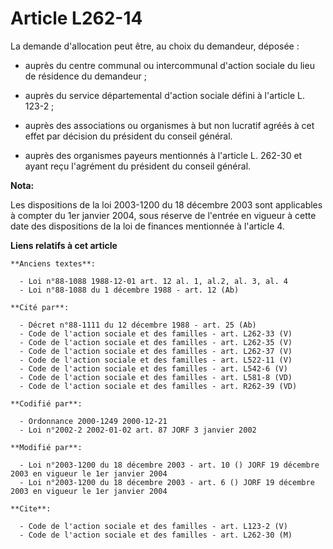# Article L262-14

La demande d'allocation peut être, au choix du demandeur, déposée :

- auprès du centre communal ou intercommunal d'action sociale du lieu de résidence du demandeur ;

- auprès du service départemental d'action sociale défini à l'article L. 123-2 ;

- auprès des associations ou organismes à but non lucratif agréés à cet effet par décision du président du conseil général.

- auprès des organismes payeurs mentionnés à l'article L. 262-30 et ayant reçu l'agrément du président du conseil général.

**Nota:**

Les dispositions de la loi 2003-1200 du 18 décembre 2003 sont applicables à compter du 1er janvier 2004, sous réserve de
l'entrée en vigueur à cette date des dispositions de la loi de finances mentionnée à l'article 4.

**Liens relatifs à cet article**

	**Anciens textes**:

	  - Loi n°88-1088 1988-12-01 art. 12 al. 1, al.2, al. 3, al. 4
	  - Loi n°88-1088 du 1 décembre 1988 - art. 12 (Ab)

	**Cité par**:

	  - Décret n°88-1111 du 12 décembre 1988 - art. 25 (Ab)
	  - Code de l'action sociale et des familles - art. L262-33 (V)
	  - Code de l'action sociale et des familles - art. L262-35 (V)
	  - Code de l'action sociale et des familles - art. L262-37 (V)
	  - Code de l'action sociale et des familles - art. L522-11 (V)
	  - Code de l'action sociale et des familles - art. L542-6 (V)
	  - Code de l'action sociale et des familles - art. L581-8 (VD)
	  - Code de l'action sociale et des familles - art. R262-39 (VD)

	**Codifié par**:

	  - Ordonnance 2000-1249 2000-12-21
	  - Loi n°2002-2 2002-01-02 art. 87 JORF 3 janvier 2002

	**Modifié par**:

	  - Loi n°2003-1200 du 18 décembre 2003 - art. 10 () JORF 19 décembre 2003 en vigueur le 1er janvier 2004
	  - Loi n°2003-1200 du 18 décembre 2003 - art. 6 () JORF 19 décembre 2003 en vigueur le 1er janvier 2004

	**Cite**:

	  - Code de l'action sociale et des familles - art. L123-2 (V)
	  - Code de l'action sociale et des familles - art. L262-30 (M)
